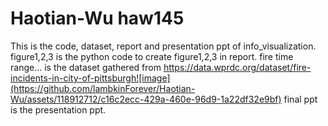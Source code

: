 # Haotian-Wu haw145
This is the code, dataset, report and presentation ppt of info_visualization.
figure1,2,3 is the python code to create figure1,2,3 in report.
fire time range... is the dataset gathered from https://data.wprdc.org/dataset/fire-incidents-in-city-of-pittsburgh![image](https://github.com/lambkinForever/Haotian-Wu/assets/118912712/c16c2ecc-429a-460e-96d9-1a22df32e9bf)
final ppt is the presentation ppt.


